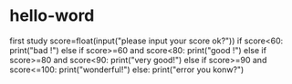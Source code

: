 # hello-word
first study
score=float(input("please input your score ok?"))
if score<60:
  print("bad !")
else if score>=60 and score<80:
  print("good !")
else if score>=80 and score<90:
  print("very good!")
else if score>=90 and score<=100:
  print("wonderful!")
else:
  print("error you konw?")
